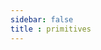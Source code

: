 ```yaml
---
sidebar: false
title : primitives
---
```


<ClientOnly>
<glsl-example type='primitives'></glsl-example>
</ClientOnly>